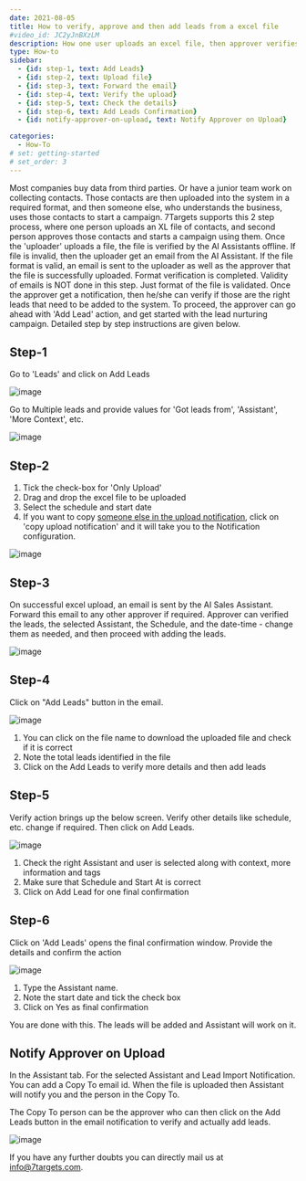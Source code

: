 ```yaml
---
date: 2021-08-05
title: How to verify, approve and then add leads from a excel file
#video_id: JC2yJnBXzLM
description: How one user uploads an excel file, then approver verifies and add the leads.
type: How-to
sidebar:
  - {id: step-1, text: Add Leads}
  - {id: step-2, text: Upload file}
  - {id: step-3, text: Forward the email}
  - {id: step-4, text: Verify the upload}
  - {id: step-5, text: Check the details}
  - {id: step-6, text: Add Leads Confirmation}
  - {id: notify-approver-on-upload, text: Notify Approver on Upload}

categories:
  - How-To
# set: getting-started
# set_order: 3
---
```


Most companies buy data from third parties. Or have a junior team work on collecting contacts. Those contacts are then uploaded into the system in a required format, and then someone else, who understands the business, uses those contacts to start a campaign. 
7Targets supports this 2 step process, where one person uploads an XL file of contacts, and second person approves those contacts and starts a campaign using them. Once the 'uploader' uploads a file, the file is verified by the AI Assistants offline. If file is invalid, then the uploader get an email from the AI Assistant. If the file format is valid, an email is sent to the uploader as well as the approver that the file is successfully uploaded. Format verification is completed. Validity of emails is NOT done in this step. Just format of the file is validated. Once the approver get a notification, then he/she can verify if those are the right leads that need to be added to the system. To proceed, the approver can go ahead with 'Add Lead' action, and get started with the lead nurturing campaign. Detailed step by step instructions are given below. 


## Step-1 

Go to 'Leads' and click on Add Leads

![image](../../images/action-leads-addlead.jpg)

Go to Multiple leads and provide values for 'Got leads from', 'Assistant', 'More Context', etc. 

![image](../../images/page-multiple-leads.jpg)

## Step-2

1. Tick the check-box for 'Only Upload'
1. Drag and drop the excel file to be uploaded
1. Select the schedule and start date
1. If you want to copy [someone else in the upload notification](#notify-approver-on-upload), click on 'copy upload notification' and it will take you to the Notification configuration.

![image](../../images/page-upload-only.jpg)

## Step-3

On successful excel upload, an email is sent by the AI Sales Assistant. Forward this email to any other approver if required. Approver can verified the leads, the selected Assistant, the Schedule, and the date-time - change them as needed, and then proceed with adding the leads.

![image](../../images/upload-only-email.jpg)

## Step-4

Click on "Add Leads" button in the email.

![image](../../images/page-upload-history.jpg)

1. You can click on the file name to download the uploaded file and check if it is correct
1. Note the total leads identified in the file
1. Click on the Add Leads to verify more details and then add leads

## Step-5

Verify action brings up the below screen. Verify other details like schedule, etc. change if required. Then click on Add Leads.

![image](../../images/page-verify-upload.jpg)
1. Check the right Assistant and user is selected along with context, more information and tags
1. Make sure that Schedule and Start At is correct
1. Click on Add Lead for one final confirmation

## Step-6

Click on 'Add Leads' opens the final confirmation window. Provide the details and confirm the action

![image](../../images/action-multiple-addleads-confirm.jpg)
1. Type the Assistant name. 
1. Note the start date and tick the check box
1. Click on Yes as final confirmation

You are done with this. The leads will be added and Assistant will work on it.

## Notify Approver on Upload

In the Assistant tab. For the selected Assistant and Lead Import Notification. You can add a Copy To email id. When the file is uploaded then Assistant will notify you and the person in the Copy To. 

The Copy To person can be the approver who can then click on the Add Leads button in the email notification to verify and actually add leads.

![image](../../images/page-upload-notification.jpg)

If you have any further doubts you can directly mail us at info@7targets.com.
